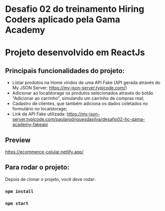  
# Desafio 02 do treinamento Hiring Coders aplicado pela Gama Academy
# Projeto desenvolvido em ReactJs

## Principais funcionalidades do projeto:
- Listar produtos na Home vindos de uma API Fake (API gerada através do My JSON Server: https://my-json-server.typicode.com/)
- Adicionar ao localstorage os produtos selecionados através do botão "Adicionar ao carrinho", simulando um carrinho de compras real;
- Cadastro de clientes, que também adiciona os dados coletados no formulário no localstorage;
- Link da API Fake utilizada: https://my-json-server.typicode.com/paularodriguesdasilva/desafio02-hc-gama-academy-fakeapi

## Preview
https://ecommerce-celular.netlify.app/


## Para rodar o projeto:

Depois de clonar o projeto, você deve rodar:

### `npm install`
### `npm start`



